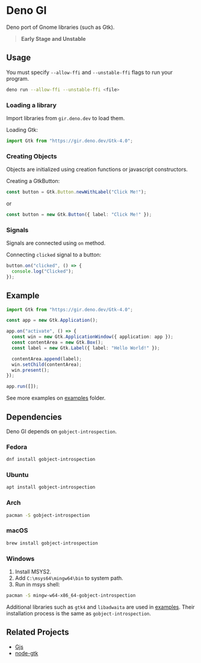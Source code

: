 # Deno GI

Deno port of Gnome libraries (such as Gtk).

> **Early Stage and Unstable**

## Usage

You must specify `--allow-ffi` and `--unstable-ffi` flags to run your program.

```sh
deno run --allow-ffi --unstable-ffi <file>
```

### Loading a library

Import libraries from `gir.deno.dev` to load them.

Loading Gtk:

```ts
import Gtk from "https://gir.deno.dev/Gtk-4.0";
```

### Creating Objects

Objects are initialized using creation functions or javascript constructors.

Creating a GtkButton:

```ts
const button = Gtk.Button.newWithLabel("Click Me!");
```

or

```ts
const button = new Gtk.Button({ label: "Click Me!" });
```

### Signals

Signals are connected using `on` method.

Connecting `clicked` signal to a button:

```ts
button.on("clicked", () => {
  console.log("Clicked");
});
```

## Example

```ts
import Gtk from "https://gir.deno.dev/Gtk-4.0";

const app = new Gtk.Application();

app.on("activate", () => {
  const win = new Gtk.ApplicationWindow({ application: app });
  const contentArea = new Gtk.Box();
  const label = new Gtk.Label({ label: "Hello World!" });

  contentArea.append(label);
  win.setChild(contentArea);
  win.present();
});

app.run([]);
```

See more examples on [examples] folder.

## Dependencies

Deno GI depends on `gobject-introspection`.

### Fedora

```sh
dnf install gobject-introspection
```

### Ubuntu

```sh
apt install gobject-introspection
```

### Arch

```sh
pacman -S gobject-introspection
```

### macOS

```sh
brew install gobject-introspection
```

### Windows

1. Install MSYS2.
2. Add `C:\msys64\mingw64\bin` to system path.
3. Run in msys shell:

```sh
pacman -S mingw-w64-x86_64-gobject-introspection
```

Additional libraries such as `gtk4` and `libadwaita` are used in [examples].
Their installation process is the same as `gobject-introspection`.

## Related Projects

- [Gjs]
- [node-gtk]

[examples]: ./examples/
[Gjs]: https://gitlab.gnome.org/GNOME/gjs
[node-gtk]: https://github.com/romgrk/node-gtk
